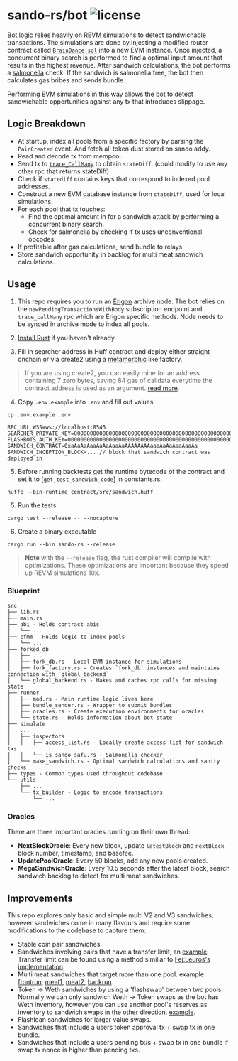 # sando-rs/bot ![license](https://img.shields.io/badge/License-MIT-green.svg?label=license)

Bot logic relies heavily on REVM simulations to detect sandwichable transactions. The simulations are done by injecting a modified router contract called [`BrainDance.sol`](https://github.com/mouseless-eth/rusty-sando/blob/master/contract/src/BrainDance.sol) into a new EVM instance. Once injected, a concurrent binary search is performed to find a optimal input amount that results in the highest revenue. After sandwich calculations, the bot performs a [salmonella](https://github.com/Defi-Cartel/salmonella) check. If the sandwich is salmonella free, the bot then calculates gas bribes and sends bundle. 

Performing EVM simulations in this way allows the bot to detect sandwichable opportunities against any tx that introduces slippage. 

## Logic Breakdown
- At startup, index all pools from a specific factory by parsing the `PairCreated` event. And fetch all token dust stored on sando addy.
- Read and decode tx from mempool.
- Send tx to [`trace_CallMany`](https://openethereum.github.io/JSONRPC-trace-module#trace_callmany) to obtain `stateDiff`. (could modify to use any other rpc that returns stateDiff)
- Check if `statediff` contains keys that correspond to indexed pool addresses.
- Construct a new EVM database instance from `stateDiff`, used for local simulations.
- For each pool that tx touches:
  - Find the optimal amount in for a sandwich attack by performing a concurrent binary search.
  - Check for salmonella by checking if tx uses unconventional opcodes.
- If profitable after gas calculations, send bundle to relays. 
- Store sandwich opportunity in backlog for multi meat sandwich calculations.

## Usage

1. This repo requires you to run an [Erigon](https://github.com/ledgerwatch/erigon) archive node. The bot relies on the `newPendingTransactionsWithBody` subscription endpoint and `trace_callMany` rpc which are Erigon specific methods. Node needs to be synced in archive mode to index all pools. 

2. [Install Rust](https://www.rust-lang.org/tools/install) if you haven't already. 

3. Fill in searcher address in Huff contract and deploy either straight onchain or via create2 using a [metamorphic](https://github.com/0age/metamorphic) like factory.
> If you are using create2, you can easily mine for an address containing 7 zero bytes, saving 84 gas of calldata everytime the contract address is used as an argument. [read more](https://medium.com/coinmonks/deploy-an-efficient-address-contract-a-walkthrough-cb4be4ffbc70).

4. Copy `.env.example` into `.env` and fill out values.

```console
cp .env.example .env
```

```
RPC_URL_WSS=ws://localhost:8545
SEARCHER_PRIVATE_KEY=0000000000000000000000000000000000000000000000000000000000000001
FLASHBOTS_AUTH_KEY=0000000000000000000000000000000000000000000000000000000000000002
SANDWICH_CONTRACT=0xaAaAaAaaAaAaAaaAaAAAAAAAAaaaAaAaAaaAaaAa
SANDWICH_INCEPTION_BLOCK=... // block that sandwich contract was deployed in
```

5. Before running backtests get the runtime bytecode of the contract and set it to [`get_test_sandwich_code`] in constants.rs.

```console
huffc --bin-runtime contract/src/sandwich.huff
```

5. Run the tests

```
cargo test --release -- --nocapture
```

6. Create a binary executable

```
cargo run --bin sando-rs --release
```
> **Note**
> with the `--release` flag, the rust compiler will compile with optimizations. These optimizations are important because they speed up REVM simulations 10x. 

### Blueprint

```
src
├── lib.rs
├── main.rs
├── abi - Holds contract abis 
│   └── ...
├── cfmm - Holds logic to index pools
│   └── ...
├── forked_db
│   ├── ...
│   ├── fork_db.rs - Local EVM instance for simulations
│   ├── fork_factory.rs - Creates `fork_db` instances and maintains connection with `global_backend`
│   └── global_backend.rs - Makes and caches rpc calls for missing state
├── runner
│   ├── mod.rs - Main runtime logic lives here
│   ├── bundle_sender.rs - Wrapper to submit bundles
│   ├── oracles.rs - Create execution environments for oracles
│   └── state.rs - Holds information about bot state
├── simulate
│   ...
│   ├── inspectors
│   │   ├── access_list.rs - Locally create access list for sandwich txs
│   │   └── is_sando_safu.rs - Salmonella checker
│   └── make_sandwich.rs - Optimal sandwich calculations and sanity checks
├── types - Common types used throughout codebase
└── utils
    ├── ...
    └── tx_builder - Logic to encode transactions
        └── ...
```

### Oracles
There are three important oracles running on their own thread:

- **NextBlockOracle**: Every new block, update `latestBlock` and `nextBlock` block number, timestamp, and basefee. 
- **UpdatePoolOracle**: Every 50 blocks, add any new pools created. 
- **MegaSandwichOracle**: Every 10.5 seconds after the latest block, search sandwich backlog to detect for multi meat sandwiches. 


## Improvements

This repo explores only basic and simple multi V2 and V3 sandwiches, however sandwiches come in many flavours and require some modifications to the codebase to capture them:

- Stable coin pair sandwiches.
- Sandwiches involving pairs that have a transfer limit, an [example](https://eigenphi.io/mev/ethereum/tx/0xe7c1e7d96e63d31f937af48b61d534e32ed9cfdbef066f45d49b967caeea8eed). Transfer limit can be found using a method similiar to [Fej:Leuros's implementation](https://twitter.com/FejLeuros/status/1633379306750767106).
- Multi meat sandwiches that target more than one pool. example: [frontrun](https://etherscan.io/tx/0xa39d28624f6d18a3bd5f5289a70fdc2779782f9a2e2c36dddd95cf882a15da45), [meat1](https://etherscan.io/tx/0xd027b771da68544279262439fd3f1cdef6a438ab6219b510c73c033b4e377296), [meat2](https://etherscan.io/tx/0x288da393cb7c937b8fe29ce0013992063d252372da869e31c6aad689f8b1aaf3), [backrun](https://etherscan.io/tx/0xcf22f2a3c9c67d56282e77e60c09929e0451336a9ed38f037fd484ea29e3cd41).
- Token -> Weth sandwiches by using a 'flashswap' between two pools. Normally we can only sandwich Weth -> Token swaps as the bot has Weth inventory, however you can use another pool's reserves as inventory to sandwich swaps in the other direction. [example](https://eigenphi.io/mev/ethereum/tx/0x502b66ce1a8b71098decc3585c651745c1af55de19e8f29ec6fff4ed2fcd1589).
- Flashloan sandwiches for larger value swaps.
- Sandwiches that include a users token approval tx + swap tx in one bundle. 
- Sandwiches that include a users pending tx/s + swap tx in one bundle if swap tx nonce is higher than pending txs. 
